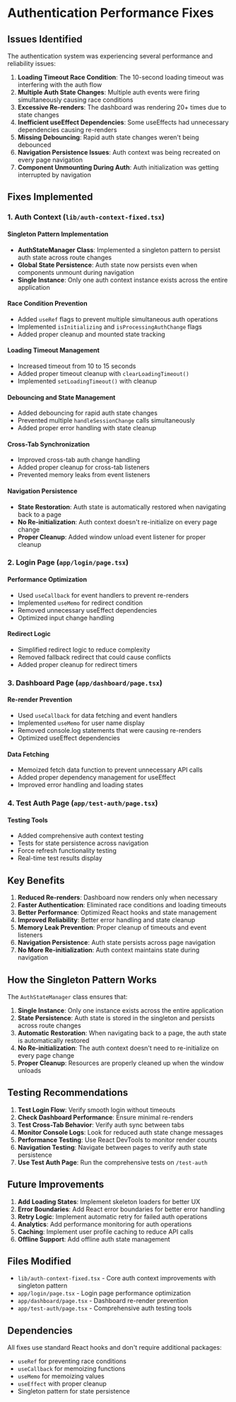 # Authentication Performance Fixes

## Issues Identified

The authentication system was experiencing several performance and reliability issues:

1. **Loading Timeout Race Condition**: The 10-second loading timeout was interfering with the auth flow
2. **Multiple Auth State Changes**: Multiple auth events were firing simultaneously causing race conditions
3. **Excessive Re-renders**: The dashboard was rendering 20+ times due to state changes
4. **Inefficient useEffect Dependencies**: Some useEffects had unnecessary dependencies causing re-renders
5. **Missing Debouncing**: Rapid auth state changes weren't being debounced
6. **Navigation Persistence Issues**: Auth context was being recreated on every page navigation
7. **Component Unmounting During Auth**: Auth initialization was getting interrupted by navigation

## Fixes Implemented

### 1. Auth Context (`lib/auth-context-fixed.tsx`)

#### Singleton Pattern Implementation
- **AuthStateManager Class**: Implemented a singleton pattern to persist auth state across route changes
- **Global State Persistence**: Auth state now persists even when components unmount during navigation
- **Single Instance**: Only one auth context instance exists across the entire application

#### Race Condition Prevention
- Added `useRef` flags to prevent multiple simultaneous auth operations
- Implemented `isInitializing` and `isProcessingAuthChange` flags
- Added proper cleanup and mounted state tracking

#### Loading Timeout Management
- Increased timeout from 10 to 15 seconds
- Added proper timeout cleanup with `clearLoadingTimeout()`
- Implemented `setLoadingTimeout()` with cleanup

#### Debouncing and State Management
- Added debouncing for rapid auth state changes
- Prevented multiple `handleSessionChange` calls simultaneously
- Added proper error handling with state cleanup

#### Cross-Tab Synchronization
- Improved cross-tab auth change handling
- Added proper cleanup for cross-tab listeners
- Prevented memory leaks from event listeners

#### Navigation Persistence
- **State Restoration**: Auth state is automatically restored when navigating back to a page
- **No Re-initialization**: Auth context doesn't re-initialize on every page change
- **Proper Cleanup**: Added window unload event listener for proper cleanup

### 2. Login Page (`app/login/page.tsx`)

#### Performance Optimization
- Used `useCallback` for event handlers to prevent re-renders
- Implemented `useMemo` for redirect condition
- Removed unnecessary useEffect dependencies
- Optimized input change handling

#### Redirect Logic
- Simplified redirect logic to reduce complexity
- Removed fallback redirect that could cause conflicts
- Added proper cleanup for redirect timers

### 3. Dashboard Page (`app/dashboard/page.tsx`)

#### Re-render Prevention
- Used `useCallback` for data fetching and event handlers
- Implemented `useMemo` for user name display
- Removed console.log statements that were causing re-renders
- Optimized useEffect dependencies

#### Data Fetching
- Memoized fetch data function to prevent unnecessary API calls
- Added proper dependency management for useEffect
- Improved error handling and loading states

### 4. Test Auth Page (`app/test-auth/page.tsx`)

#### Testing Tools
- Added comprehensive auth context testing
- Tests for state persistence across navigation
- Force refresh functionality testing
- Real-time test results display

## Key Benefits

1. **Reduced Re-renders**: Dashboard now renders only when necessary
2. **Faster Authentication**: Eliminated race conditions and loading timeouts
3. **Better Performance**: Optimized React hooks and state management
4. **Improved Reliability**: Better error handling and state cleanup
5. **Memory Leak Prevention**: Proper cleanup of timeouts and event listeners
6. **Navigation Persistence**: Auth state persists across page navigation
7. **No More Re-initialization**: Auth context maintains state during navigation

## How the Singleton Pattern Works

The `AuthStateManager` class ensures that:

1. **Single Instance**: Only one instance exists across the entire application
2. **State Persistence**: Auth state is stored in the singleton and persists across route changes
3. **Automatic Restoration**: When navigating back to a page, the auth state is automatically restored
4. **No Re-initialization**: The auth context doesn't need to re-initialize on every page change
5. **Proper Cleanup**: Resources are properly cleaned up when the window unloads

## Testing Recommendations

1. **Test Login Flow**: Verify smooth login without timeouts
2. **Check Dashboard Performance**: Ensure minimal re-renders
3. **Test Cross-Tab Behavior**: Verify auth sync between tabs
4. **Monitor Console Logs**: Look for reduced auth state change messages
5. **Performance Testing**: Use React DevTools to monitor render counts
6. **Navigation Testing**: Navigate between pages to verify auth state persistence
7. **Use Test Auth Page**: Run the comprehensive tests on `/test-auth`

## Future Improvements

1. **Add Loading States**: Implement skeleton loaders for better UX
2. **Error Boundaries**: Add React error boundaries for better error handling
3. **Retry Logic**: Implement automatic retry for failed auth operations
4. **Analytics**: Add performance monitoring for auth operations
5. **Caching**: Implement user profile caching to reduce API calls
6. **Offline Support**: Add offline auth state management

## Files Modified

- `lib/auth-context-fixed.tsx` - Core auth context improvements with singleton pattern
- `app/login/page.tsx` - Login page performance optimization
- `app/dashboard/page.tsx` - Dashboard re-render prevention
- `app/test-auth/page.tsx` - Comprehensive auth testing tools

## Dependencies

All fixes use standard React hooks and don't require additional packages:
- `useRef` for preventing race conditions
- `useCallback` for memoizing functions
- `useMemo` for memoizing values
- `useEffect` with proper cleanup
- Singleton pattern for state persistence

